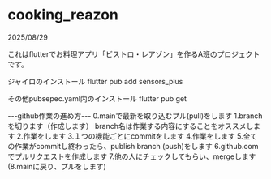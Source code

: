 # cooking_reazon

2025/08/29

これはflutterでお料理アプリ「ビストロ・レアゾン」を作るA班のプロジェクトです。

ジャイロのインストール
flutter pub add sensors_plus

その他pubsepec.yaml内のインストール
flutter pub get


---github作業の進め方---
0.mainで最新を取り込むプル(pull)をします
1.branchを切ります（作成します）
    branch名は作業する内容にすることをオススメします
2.作業をします
3.１つの機能ごとにcommitをします
4.作業をします
5.全ての作業がcommitし終わったら、publish branch (push)をします
6.github.comでプルリクエストを作成します
7.他の人にチェックしてもらい、mergeします
(8.mainに戻り、プルをします)
